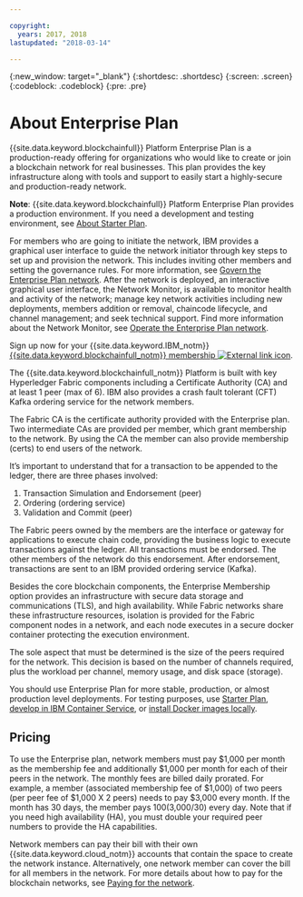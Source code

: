 ```yaml
---

copyright:
  years: 2017, 2018
lastupdated: "2018-03-14"

---
```


{:new_window: target="_blank"}
{:shortdesc: .shortdesc}
{:screen: .screen}
{:codeblock: .codeblock}
{:pre: .pre}

# About Enterprise Plan

{{site.data.keyword.blockchainfull}} Platform Enterprise Plan is a production-ready offering for organizations who would like to create or join a blockchain network for real businesses. This plan provides the key infrastructure along with tools and support to easily start a highly-secure and production-ready network.

**Note**: {{site.data.keyword.blockchainfull}} Platform Enterprise Plan provides a production environment. If you need a development and testing environment, see [About Starter Plan](starter_plan.html).

For members who are going to initiate the network, IBM provides a graphical user interface to guide the network initiator through key steps to set up and provision the network. This includes inviting other members and setting the governance rules. For more information, see [Govern the Enterprise Plan network](get_start.html). After the network is deployed, an interactive graphical user interface, the Network Monitor, is available to monitor health and activity of the network; manage key network activities including new deployments, members addition or removal, chaincode lifecycle, and channel management; and seek technical support. Find more information about the Network Monitor, see [Operate the Enterprise Plan network](v10_dashboard.html).

Sign up now for your {{site.data.keyword.IBM_notm}} [{{site.data.keyword.blockchainfull_notm}} membership ![External link icon](images/external_link.svg "External link icon")](https://console.bluemix.net/catalog/services/blockchain?env_id=ibm:yp:us-south&taxonomyNavigation=apps).

The {{site.data.keyword.blockchainfull_notm}} Platform is built with key Hyperledger Fabric components including a Certificate Authority (CA) and at least 1 peer (max of 6).  IBM also provides a crash fault tolerant (CFT) Kafka ordering service for the network members.

The Fabric CA is the certificate authority provided with the Enterprise plan. Two intermediate CAs are provided per member, which grant membership to the network. By using the CA the member can also provide membership (certs) to end users of the network.

It’s important to understand that for a transaction to be appended to the ledger, there are three phases involved:  
1. Transaction Simulation and Endorsement (peer)
2. Ordering (ordering service)
3. Validation and Commit (peer)

The Fabric peers owned by the members are the interface or gateway for applications to execute chain code, providing the business logic to execute transactions against the ledger.  All transactions must be endorsed. The other members of the network do this endorsement. After endorsement,  transactions are sent to an IBM provided ordering service (Kafka).

Besides the core blockchain components, the Enterprise Membership option provides an infrastructure with secure data storage and communications (TLS), and high availability.  While Fabric networks share these infrastructure resources, isolation is provided for the Fabric component nodes in a network, and each node executes in a secure docker container protecting the execution environment.

The sole aspect that must be determined is the size of the peers required for the network. This decision is based on the number of channels required, plus the workload per channel, memory usage, and disk space (storage).

You should use Enterprise Plan for more stable, production, or almost production level deployments. For testing purposes, use [Starter Plan](starter_plan.html), [develop in IBM Container Service](https://ibm-blockchain.github.io/), or [install Docker images locally](http://hyperledger-fabric.readthedocs.io/en/latest/build_network.html).

<!--- The Enterprise plan provides the ordering service and CA. The membership fee is $1,000, and a per peer fee of $1,000 that is associated with the network. If you want to have high availability (HA), you must purchase an additional peer to provide the HA capabilities. For example, one organization (associated membership fee of $1,000) of two peers ($1,000 X 2 peers) with HA ($1,000 X 2 HA peers) requires a monthly charge of $5,000.  --->

## Pricing  
To use the Enterprise plan, network members must pay $1,000 per month as the membership fee and additionally $1,000 per month for each of their peers in the network.  The monthly fees are billed daily prorated.  For example, a member (associated membership fee of $1,000) of two peers (per peer fee of $1,000 X 2 peers) needs to pay $3,000 every month.  If the month has 30 days, the member pays $100 ($3,000/30) every day.  Note that if you need high availability (HA), you must double your required peer numbers to provide the HA capabilities.

Network members can pay their bill with their own {{site.data.keyword.cloud_notm}} accounts that contain the space to create the network instance.  Alternatively, one network member can cover the bill for all members in the network.  For more details about how to pay for the blockchain networks, see [Paying for the network](howto/pay_for_the_network.html).
